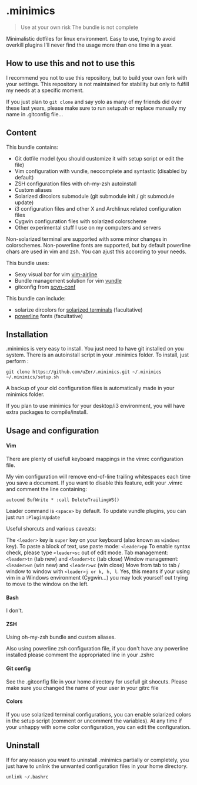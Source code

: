 .minimics
=========

> Use at your own risk
> The bundle is not complete

Minimalistic dotfiles for linux environment.
Easy to use, trying to avoid overkill plugins I'll never find the usage more than
one time in a year.

## How to use this and not to use this

I recommend you not to use this repository, but to build your own fork with your
settings. This repository is not maintained for stability but only to fulfill my
needs at a specific moment.

If you just plan to `git clone` and say yolo as many of my friends did over these
last years, please make sure to run setup.sh or replace manually my name in
.gitconfig file...

## Content

This bundle contains:

+ Git dotfile model (you should customize it with setup script or edit the file)
+ Vim configuration with vundle, neocomplete and syntastic (disabled by default)
+ ZSH configuration files with oh-my-zsh autoinstall
+ Custom aliases
+ Solarized dircolors submodule (git submodule init / git submodule update)
+ i3 configuration files and other X and Archlinux related configuration files
+ Cygwin configuration files with solarized colorscheme
+ Other experimental stuff I use on my computers and servers

Non-solarized terminal are supported with some minor changes in colorschemes.
Non-powerline fonts are supported, but by default powerline chars are used in vim
and zsh. You can ajust this according to your needs.

This bundle uses:
+ Sexy visual bar for vim [vim-airline](https://github.com/bling/vim-airline)
+ Bundle management solution for vim [vundle](https://github.com/gmarik/vundle)
+ gitconfig from [scyn-conf](https://github.com/scyn-conf/conf)

This bundle can include:
+  solarize dircolors for [solarized terminals]() (facultative)
+ [powerline](https://github.com/Lokaltog/powerline) fonts (facultative)


## Installation

.minimics is very easy to install. You just need to have git installed on you
system. There is an autoinstall script in your .minimics folder. To install,
just perform :

    git clone https://github.com/uZer/.minimics.git ~/.minimics
    ~/.minimics/setup.sh

A backup of your old configuration files is automatically made in your minimics
folder.

If you plan to use minimics for your desktop/i3 environment, you will have extra
packages to compile/install.

## Usage and configuration

#### Vim

There are plenty of usefull keyboard mappings in the vimrc configuration file.

My vim configuration will remove end-of-line trailing whitespaces each time you
save a document. If you want to disable this feature, edit your .vimrc and
comment the line containing:

    autocmd BufWrite * :call DeleteTrailingWS()

Leader command is `<space>` by default.
To update vundle plugins, you can just run `:PluginUpdate`

Useful shorcuts and various caveats:

The `<leader>` key is `super` key on your keyboard (also known as `windows` key).
To paste a block of text, use paste mode: `<leader>pp`
To enable syntax check, please type `<leader>sc` out of edit mode.
Tab management:    `<leader>tn` (tab new) and `<leader>tc` (tab close)
Window management: `<leader>wn` (win new) and `<leader>wc` (win close)
Move from tab to tab / window to window with `<leader>j or k, h, l`.
Yes, this means if your using vim in a Windows environment (Cygwin...) you may
lock yourself out trying to move to the window on the left.

#### Bash

I don't.

#### ZSH

Using oh-my-zsh bundle and custom aliases.

Also using powerline zsh configuration file, if you don't have any powerline
installed please comment the appropriated line in your .zshrc

#### Git config

See the .gitconfig file in your home directory for usefull git shocuts.
Please make sure you changed the name of your user in your gitrc file

#### Colors

If you use solarized terminal configurations, you can enable solarized colors in
the setup script (comment or uncomment the variables). At any time if your
unhappy with some color configuration, you can edit the configuration.

## Uninstall

If for any reason you want to uninstall .minimics partially or completely, you
just have to unlink the unwanted configuration files in your home directory.

    unlink ~/.bashrc

